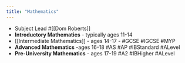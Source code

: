 ```yaml
---
title: "Mathematics"
---
```


- Subject Lead #[[Dom Roberts]]<span id='sL9MXX4dG'/>
- **Introductory Mathematics** - typically ages 11-14<span id='IdBlHaCfU'/>
- [[Intermediate Mathematics]] - ages 14-17 - #GCSE #IGCSE #MYP<span id='YekXw0dkW'/>
- **Advanced Mathematics** -ages 16-18 #AS #AP #IBStandard #ALevel<span id='zjRS2uSeD'/>
- **Pre-University Mathematics** - ages 17-19 #A2 #IBHigher #ALevel<span id='tydLHqcQ3'/>
